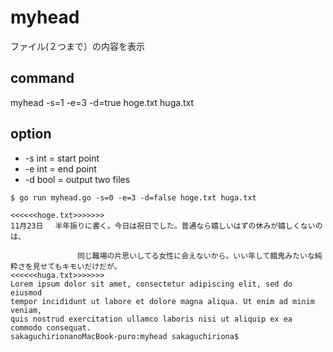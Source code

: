 # myhead
ファイル(２つまで）の内容を表示
## command
myhead -s=1 -e=3 -d=true hoge.txt huga.txt

## option
 - -s int = start point
 - -e int = end point
 - -d bool = output two files


```
$ go run myhead.go -s=0 -e=3 -d=false hoge.txt huga.txt

<<<<<<hoge.txt>>>>>>>
11月23日　 半年振りに書く。今日は祝日でした。普通なら嬉しいはずの休みが嬉しくないのは、

　　　　　　　　　同じ職場の片思いしてる女性に会えないから。いい年して餓鬼みたいな純粋さを見せてもキモいだけだが。
<<<<<<huga.txt>>>>>>>
Lorem ipsum dolor sit amet, consectetur adipiscing elit, sed do eiusmod 
tempor incididunt ut labore et dolore magna aliqua. Ut enim ad minim veniam, 
quis nostrud exercitation ullamco laboris nisi ut aliquip ex ea commodo consequat. 
sakaguchirionanoMacBook-puro:myhead sakaguchiriona$ 
```
